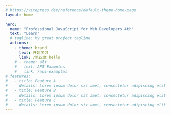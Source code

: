 ```yaml
---
# https://vitepress.dev/reference/default-theme-home-page
layout: home

hero:
  name: "Professional JavaScript for Web Developers 4th"
  text: "Learn"
  # tagline: My great project tagline
  actions:
    - theme: brand
      text: 开始学习
      link: /第四章 hello
    # - theme: alt
    #   text: API Examples
    #   link: /api-examples
# features:
#   - title: Feature A
#     details: Lorem ipsum dolor sit amet, consectetur adipiscing elit
#   - title: Feature B
#     details: Lorem ipsum dolor sit amet, consectetur adipiscing elit
#   - title: Feature C
#     details: Lorem ipsum dolor sit amet, consectetur adipiscing elit
---
```

